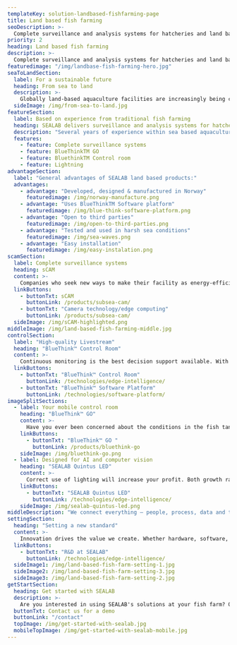 ```yaml
---
templateKey: solution-landbased-fishfarming-page
title: Land based fish farming
seoDescription: >-
  Complete surveillance and analysis systems for hatcheries and land based fish farming. SEALAB underwater cameras combined with computer vision and a customised software gives the fish farmer a unique insight into the conditions below the surface.
priority: 2
heading: Land based fish farming
description: >-
  Complete surveillance and analysis systems for hatcheries and land based fish farming. SEALAB underwater cameras combined with computer vision and a customised software gives the fish farmer a unique insight into the conditions below the surface.
featuredimage: "/img/landbase-fish-farming-hero.jpg"
seaToLandSection: 
  label: For a sustainable future
  heading: From sea to land
  description: >-
    Globally land-based aquaculture facilities are increasingly being considered as a more sustainable alternative to open-water fish farms. Until just a few years ago, land-based fish farming was considered too costly, but this is changing as systems and technologies become increasingly sophisticated. Cutting edge technologies will be needed.
  sideImage: /img/from-sea-to-land.jpg
featureSection:
  label: Based on experience from traditional fish farming
  heading: SEALAB delivers surveillance and analysis systems for hatcheries and land based fish farming
  description: "Several years of experience within sea based aquaculture has made us ready to supply the land based industry the following quality products:"
  features:
    - feature: Complete surveillance systems
    - feature: BlueThinkTM GO
    - feature: BluethinkTM Control room
    - feature: Lightning
advantageSection:
  label: "General advantages of SEALAB land based products:"
  advantages: 
    - advantage: "Developed, designed & manufactured in Norway"
      featuredimage: /img/norway-manufacture.png
    - advantage: "Uses BlueThinkTM Software platform"
      featuredimage: /img/blue-think-software-platform.png
    - advantage: "Open to third parties"
      featuredimage: /img/open-to-third-parties.png
    - advantage: "Tested and used in harsh sea conditions"
      featuredimage: /img/sea-waves.png
    - advantage: "Easy installation"
      featuredimage: /img/easy-instalation.png
scamSection:
  label: Complete surveillance systems
  heading: sCAM
  content: >-
    Companies who seek new ways to make their facility as energy-efficient and sustainable as possible will need real-time surveillance systems for monitoring fish welfare and production. SEALABs machine vision systems for biomass control, respiratory rate measuring and feeding control will help our customers to reach their goals. SEALAB supplies both underwater and surface cameras.
  linkButtons: 
    - buttonTxt: sCAM
      buttonLink: /products/subsea-cam/
    - buttonTxt: "Camera technology/edge computing"
      buttonLink: /products/subsea-cam/
  sideImage: /img/sCAM-highlighted.png
middleImage: /img/land-based-fish-farming-middle.jpg
controlSection: 
  label: "High-quality Livestream"
  heading: "BlueThink™ Control Room"
  content: >-
    Continuous monitoring is the best decision support available. With our unique camera technology and software, which communicate together (IoT), you get high-quality surveillance images right into your Control Room. A crystal clear look at what is going on in the cages can contribute to higher predictability, lower mortality and better fish welfare. The control room is using BlueThink™ Software Platform and is therefore open to third parties.
  linkButtons: 
    - buttonTxt: "BlueThink™ Control Room"
      buttonLink: /technologies/edge-intelligence/
    - buttonTxt: "BlueThink™ Software Platform"
      buttonLink: /technologies/software-platform/
imageSplitSections:
  - label: Your mobile control room
    heading: "BlueThink™ GO"
    content: >-
      Have you ever been concerned about the conditions in the fish tanks when you're not at work? BlueThink™ GO lets you access your real-time data, Livestream, historical data and more no matter where and when. The service is using BlueThink™ Software Platform and is therefore open to third parties.
    linkButtons:
      - buttonTxt: "BlueThink™ GO "
        buttonLink: /products/bluethink-go
    sideImage: /img/bluethink-go.png
  - label: Designed for AI and computer vision
    heading: "SEALAB Quintus LED"
    content: >-
      Correct use of lighting will increase your profit. Both growth rate and feed utilization are depending on the lightning regime. It is also important considering fish maturation for example for Atlantic Salmon.
    linkButtons:
      - buttonTxt: "SEALAB Quintus LED"
        buttonLink: /technologies/edge-intelligence/
    sideImage: /img/sealab-quintus-led.png
middleDescription: "We connect everything – people, process, data and things – and we use those connections to change our world for the better. We don’t just dream it, we do it every day at SEALAB. And we’re doing it faster than ever before, in ways no one else can."
settingSection:
  heading: "Setting a new standard" 
  content: >-
    Innovation drives the value we create. Whether hardware, software, processes, or services, we’re dedicated to surpassing industry standards to ensure processors can provide food that is high quality, sustainable, and affordable. Our commitment to progress is highlighted by the fact that every year, we invest significantly more into research and development than the industry average.
  linkButtons:
    - buttonTxt: "R&D at SEALAB"
      buttonLink: /technologies/edge-intelligence/
  sideImage1: /img/land-based-fish-farm-setting-1.jpg
  sideImage2: /img/land-based-fish-farm-setting-3.jpg
  sideImage3: /img/land-based-fish-farm-setting-2.jpg
getStartSection:
  heading: Get started with SEALAB
  description: >-
    Are you interested in using SEALAB's solutions at your fish farm? Or would you like to hear more about some of the products? Do not hesitate to contact us.
  buttonTxt: Contact us for a demo
  buttonLink: "/contact"
  topImage: /img/get-started-with-sealab.jpg
  mobileTopImage: /img/get-started-with-sealab-mobile.jpg
---
```


